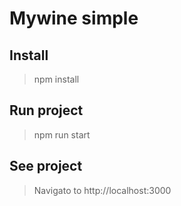 # Mywine simple

## Install
> npm install

## Run project
> npm run start

## See project
> Navigato to http://localhost:3000